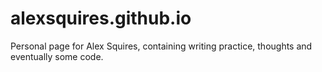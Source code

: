 # alexsquires.github.io

Personal page for Alex Squires, containing writing practice, thoughts and eventually some code. 
